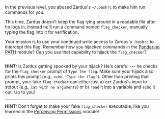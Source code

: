 In the previous level, you abused Zardus's `~/.bashrc` to make him run commands for you.

This time, Zardus doesn't keep the flag lying around in a readable file after he logs in.
Instead he'll run a command named `flag_checker`, manually typing the flag into it for verification.

Your mission is to use your continued write access to Zardus's `.bashrc` to intercept this flag.
Remember how you hijacked commands in the [Pondering PATH](../path) module?
Can you use that capability to hijack the `flag_checker`?

----
**HINT:**
Is Zardus getting spooked by your hijack?
He's careful --- he checks for the `flag_checker` prompt of `Type the flag`.
Make sure your hijack also prints this prompt (e.g., `echo "Type the flag"`).
Other than printing that prompt, your fake `flag_checker` can either just a) `cat` Zardus's input to stdout (e.g., `cat with no arguments`) or b) `read` it into a variable and `echo` it out.
Up to you!

----
**HINT:**
Don't forget to make your fake `flag_checker` executable, like you learned in the [Perceiving Permissions](../permissions) module!
